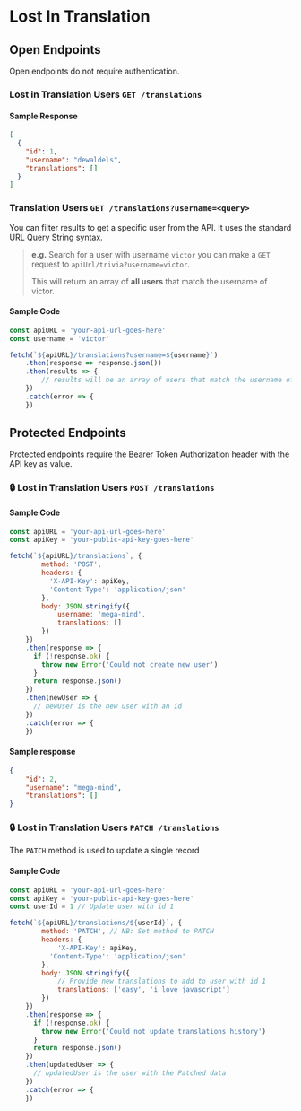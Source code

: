 # Lost In Translation

## Open Endpoints
Open endpoints do not require authentication.

### Lost in Translation Users `GET /translations`
#### Sample Response
```json
[
  {
    "id": 1,
    "username": "dewaldels",
    "translations": []
  }
]
```

### Translation Users `GET /translations?username=<query>`
You can filter results to get a specific user from the API. It uses the standard URL Query String syntax.

> **e.g.** Search for a user with username `victor` you can make a `GET` request to `apiUrl/trivia?username=victor`.
>
> This will return an array of **all users** that match the username of victor.

#### Sample Code
```javascript
const apiURL = 'your-api-url-goes-here'
const username = 'victor'

fetch(`${apiURL}/translations?username=${username}`)
    .then(response => response.json())
    .then(results => {
        // results will be an array of users that match the username of victor.
    })
    .catch(error => {
    })
```

## Protected Endpoints

Protected endpoints require the Bearer Token Authorization header with the API key as value.

### 🔒 Lost in Translation Users `POST /translations`

#### Sample Code
```javascript
const apiURL = 'your-api-url-goes-here'
const apiKey = 'your-public-api-key-goes-here'

fetch(`${apiURL}/translations`, {
        method: 'POST',
        headers: {
          'X-API-Key': apiKey,
          'Content-Type': 'application/json'
        },
        body: JSON.stringify({ 
            username: 'mega-mind', 
            translations: [] 
        })
    })
    .then(response => {
      if (!response.ok) {
        throw new Error('Could not create new user')
      }
      return response.json()
    })
    .then(newUser => {
      // newUser is the new user with an id
    })
    .catch(error => {
    })
```

#### Sample response
```json
{
    "id": 2,
    "username": "mega-mind",
    "translations": []
}
```

### 🔒 Lost in Translation Users `PATCH /translations`
The `PATCH` method is used to update a single record

#### Sample Code
```javascript
const apiURL = 'your-api-url-goes-here'
const apiKey = 'your-public-api-key-goes-here'
const userId = 1 // Update user with id 1

fetch(`${apiURL}/translations/${userId}`, {
        method: 'PATCH', // NB: Set method to PATCH
        headers: {
            'X-API-Key': apiKey,
          'Content-Type': 'application/json'
        },
        body: JSON.stringify({
            // Provide new translations to add to user with id 1
            translations: ['easy', 'i love javascript'] 
        })
    })
    .then(response => {
      if (!response.ok) {
        throw new Error('Could not update translations history')
      }
      return response.json()
    })
    .then(updatedUser => {
      // updatedUser is the user with the Patched data
    })
    .catch(error => {
    })
```